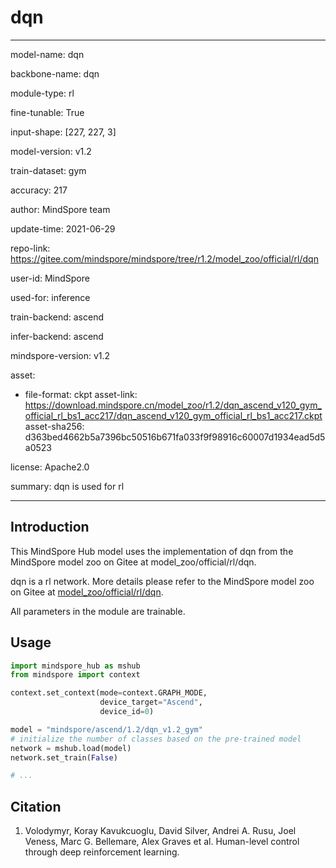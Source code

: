 # dqn

---

model-name: dqn

backbone-name: dqn

module-type: rl

fine-tunable: True

input-shape: [227, 227, 3]

model-version: v1.2

train-dataset: gym

accuracy: 217

author: MindSpore team

update-time: 2021-06-29

repo-link: <https://gitee.com/mindspore/mindspore/tree/r1.2/model_zoo/official/rl/dqn>

user-id: MindSpore

used-for: inference

train-backend: ascend

infer-backend: ascend

mindspore-version: v1.2

asset:

-
    file-format: ckpt
    asset-link: <https://download.mindspore.cn/model_zoo/r1.2/dqn_ascend_v120_gym_official_rl_bs1_acc217/dqn_ascend_v120_gym_official_rl_bs1_acc217.ckpt>
    asset-sha256: d363bed4662b5a7396bc50516b671fa033f9f98916c60007d1934ead5d5a0523

license: Apache2.0

summary: dqn is used for rl

---

## Introduction

This MindSpore Hub model uses the implementation of dqn from the MindSpore model zoo on Gitee at model_zoo/official/rl/dqn.

dqn is a rl network. More details please refer to the MindSpore model zoo on Gitee at [model_zoo/official/rl/dqn](https://gitee.com/mindspore/mindspore/blob/r1.2/model_zoo/official/rl/dqn/README.md).

All parameters in the module are trainable.

## Usage

```python
import mindspore_hub as mshub
from mindspore import context

context.set_context(mode=context.GRAPH_MODE,
                    device_target="Ascend",
                    device_id=0)

model = "mindspore/ascend/1.2/dqn_v1.2_gym"
# initialize the number of classes based on the pre-trained model
network = mshub.load(model)
network.set_train(False)

# ...
```

## Citation

1. Volodymyr, Koray Kavukcuoglu, David Silver, Andrei A. Rusu, Joel Veness, Marc G. Bellemare, Alex Graves et al. Human-level control through deep reinforcement learning.
